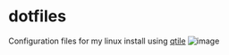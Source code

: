 # dotfiles
Configuration files for my linux install using [qtile](http://www.qtile.org/)
![image](https://raw.githubusercontent.com/sansfont/dotfiles/master/screenshot.png)
